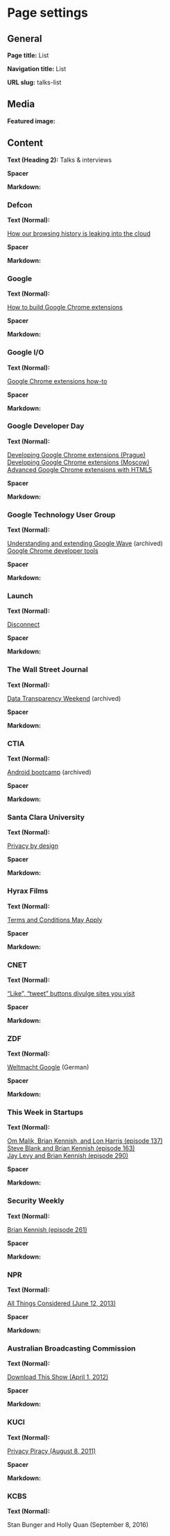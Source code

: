 # Page settings

## General

**Page title:** List

**Navigation title:** List

**URL slug:** talks-list

## Media

**Featured image:** ![Orange](orange.png)

## Content

**Text (Heading 2):** Talks & interviews

**Spacer**

**Markdown:**

<h3 id="defcon">Defcon</h3>

**Text (Normal):**

[How our browsing history is leaking into the cloud](https://www.youtube.com/watch?v=BK_E3Bjpe0E)

**Spacer**

**Markdown:**

<h3 id="google">Google</h3>

**Text (Normal):**

[How to build Google Chrome extensions](https://www.youtube.com/watch?v=e3McMaHvlBY)

**Spacer**

**Markdown:**

<h3 id="google-io">Google I/O</h3>

**Text (Normal):**

[Google Chrome extensions how-to](https://www.youtube.com/watch?v=iVSR6gufMXI)

**Spacer**

**Markdown:**

<h3 id="gdd">Google Developer Day</h3>

**Text (Normal):**

[Developing Google Chrome extensions (Prague)](https://www.youtube.com/watch?v=-N_EpuoZmaw)  
[Developing Google Chrome extensions (Moscow)](https://www.youtube.com/watch?v=sO1FujZDT0s)  
[Advanced Google Chrome extensions with HTML5](https://www.youtube.com/watch?v=la4sIw-G4Kc)

**Spacer**

**Markdown:**

<h3 id="gtug">Google Technology User Group</h3>

**Text (Normal):**

[Understanding and extending Google Wave](https://web.archive.org/web/20160605172143/https://www.youtube.com/watch?v=_jw7m4N6klM)
(archived)  
[Google Chrome developer tools](https://www.youtube.com/watch?v=MGu6zBecdgg&list=PLBF1418BE97789F65)

**Spacer**

**Markdown:**

<h3 id="launch">Launch</h3>

**Text (Normal):**

[Disconnect](https://www.youtube.com/watch?v=oLA-LxV4OT0)

**Spacer**

**Markdown:**

<h3 id="wsj">The Wall Street Journal</h3>

**Text (Normal):**

[Data Transparency Weekend](https://web.archive.org/web/20140717022836/https://datatransparency.wsj.com/)
(archived)

**Spacer**

**Markdown:**

<h3 id="ctia">CTIA</h3>

**Text (Normal):**

[Android bootcamp](https://web.archive.org/web/20110215222303/https://blog.android-android.net/2010/10/03/android-bootcamp-at-ctia-agenda/)
(archived)

**Spacer**

**Markdown:**

<h3 id="scu">Santa Clara University</h3>

**Text (Normal):**

[Privacy by design](https://www.scu.edu/ethics/focus-areas/internet-ethics/resources/privacy-by-design/)

**Spacer**

**Markdown:**

<h3 id="hyrax">Hyrax Films</h3>

**Text (Normal):**

[Terms and Conditions May Apply](https://tacma.net/)

**Spacer**

**Markdown:**

<h3 id="cnet">CNET</h3>

**Text (Normal):**

[“Like”, “tweet” buttons divulge sites you visit](https://www.cnet.com/videos/like-tweet-buttons-divulge-sites-you-visit/)

**Spacer**

**Markdown:**

<h3 id="zdf">ZDF</h3>

**Text (Normal):**

[Weltmacht Google](https://presseportal.zdf.de/pressemappe/mappe/zeige/Special/wiso-dokumentation-weltmacht-google/)
(German)

**Spacer**

**Markdown:**

<h3 id="twist">This Week in Startups</h3>

**Text (Normal):**

[Om Malik, Brian Kennish, and Lon Harris (episode 137)](https://thisweekinstartups.com/news-roundtable-panel-on-this-week-in-startups-137/)  
[Steve Blank and Brian Kennish (episode 163)](https://thisweekinstartups.com/news-roundtable-with-steve-blank-and-brian-kennish-on-this-week-in-startups-163/)  
[Jay Levy and Brian Kennish (episode 290)](https://thisweekinstartups.com/news-panel-with-jay-levy-and-brian-kennish-twist-290/)

**Spacer**

**Markdown:**

<h3 id="security-weekly">Security Weekly</h3>

**Text (Normal):**

[Brian Kennish (episode 261)](https://securityweekly.com/shows/security-weekly-security-weekly-epi-220)

**Spacer**

**Markdown:**

<h3 id="npr">NPR</h3>

**Text (Normal):**

[All Things Considered (June 12, 2013)](https://www.npr.org/templates/story/story.php?storyId=191070342)

**Spacer**

**Markdown:**

<h3 id="abc">Australian Broadcasting Commission</h3>

**Text (Normal):**

[Download This Show (April 1, 2012)](https://www.abc.net.au/radionational/programs/downloadthisshow/ep10/3925598)

**Spacer**

**Markdown:**

<h3 id="kuci">KUCI</h3>

**Text (Normal):**

[Privacy Piracy (August 8, 2011)](https://www.kuci.org/privacypiracy/2011Archive.html#08_08_11)

**Spacer**

**Markdown:**

<h3 id="kcbs">KCBS</h3>

**Text (Normal):**

Stan Bunger and Holly Quan (September 8, 2016)
